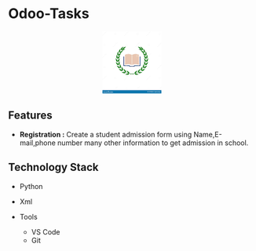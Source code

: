 # Odoo-Tasks
<p align="center">
  <img src="https://github.com/rahulranjan07-7/Odoo-Tasks/blob/main/school_management/image/schoollogo.png?raw=true" alt="School Management Logo"/>
</p>

## Features
* <b>Registration :</b> Create a student admission form using Name,E-mail,phone number many other information to get admission in school.
## Technology Stack
- Python
- Xml

- Tools
  - VS Code
  - Git
